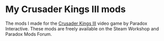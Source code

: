 # My Crusader Kings III mods

The mods I made for the [Crusader Kings III](https://en.wikipedia.org/wiki/Crusader_Kings_III) video game by Paradox Interactive. These mods are freely available on the Steam Workshop and Paradox Mods Forum.
